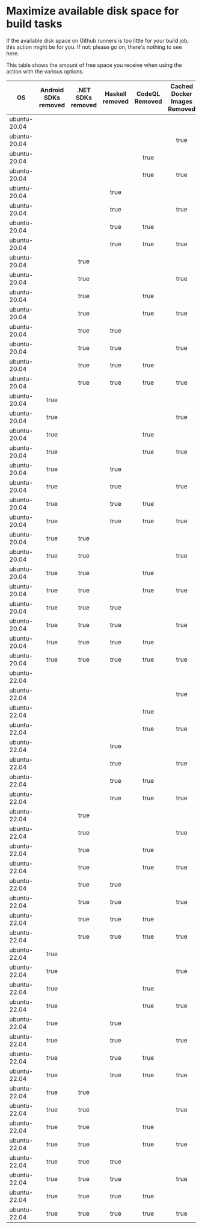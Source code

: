 # Maximize available disk space for build tasks

If the available disk space on Github runners is too little for your build job, this action might be for you.
If not: please go on, there's nothing to see here.

This table shows the amount of free space you receive when using the action with the various options.

OS | Android SDKs removed | .NET SDKs removed | Haskell removed | CodeQL Removed | Cached Docker Images Removed | GB freed | GB free | Elapsed Time (seconds) |
---|:--------------------:|:-----------------:|:---------------:|:--------------:|:----------------------------:|:--------:|:-------:|:----------------------:|
ubuntu-20.04 |  |  |  |  |  | 62 | 82 | 2
ubuntu-20.04 |  |  |  |  | true | 65 | 85 | 21
ubuntu-20.04 |  |  |  | true |  | 67 | 87 | 4
ubuntu-20.04 |  |  |  | true | true | 70 | 90 | 26
ubuntu-20.04 |  |  | true |  |  | 62 | 82 | 2
ubuntu-20.04 |  |  | true |  | true | 65 | 85 | 22
ubuntu-20.04 |  |  | true | true |  | 67 | 87 | 5
ubuntu-20.04 |  |  | true | true | true | 70 | 90 | 30
ubuntu-20.04 |  | true |  |  |  | 64 | 84 | 4
ubuntu-20.04 |  | true |  |  | true | 67 | 87 | 34
ubuntu-20.04 |  | true |  | true |  | 69 | 89 | 5
ubuntu-20.04 |  | true |  | true | true | 72 | 92 | 8
ubuntu-20.04 |  | true | true |  |  | 64 | 84 | 6
ubuntu-20.04 |  | true | true |  | true | 67 | 87 | 21
ubuntu-20.04 |  | true | true | true |  | 69 | 89 | 6
ubuntu-20.04 |  | true | true | true | true | 72 | 92 | 53
ubuntu-20.04 | true |  |  |  |  | 71 | 91 | 46
ubuntu-20.04 | true |  |  |  | true | 74 | 94 | 62
ubuntu-20.04 | true |  |  | true |  | 76 | 96 | 14
ubuntu-20.04 | true |  |  | true | true | 79 | 99 | 44
ubuntu-20.04 | true |  | true |  |  | 71 | 91 | 10
ubuntu-20.04 | true |  | true |  | true | 74 | 94 | 69
ubuntu-20.04 | true |  | true | true |  | 76 | 96 | 12
ubuntu-20.04 | true |  | true | true | true | 79 | 99 | 100
ubuntu-20.04 | true | true |  |  |  | 73 | 93 | 69
ubuntu-20.04 | true | true |  |  | true | 76 | 96 | 45
ubuntu-20.04 | true | true |  | true |  | 78 | 98 | 15
ubuntu-20.04 | true | true |  | true | true | 81 | 101 | 34
ubuntu-20.04 | true | true | true |  |  | 73 | 93 | 59
ubuntu-20.04 | true | true | true |  | true | 76 | 96 | 87
ubuntu-20.04 | true | true | true | true |  | 78 | 98 | 15
ubuntu-20.04 | true | true | true | true | true | 81 | 101 | 84
ubuntu-22.04 |  |  |  |  |  | 63 | 84 | 2
ubuntu-22.04 |  |  |  |  | true | 66 | 87 | 31
ubuntu-22.04 |  |  |  | true |  | 67 | 88 | 4
ubuntu-22.04 |  |  |  | true | true | 71 | 92 | 27
ubuntu-22.04 |  |  | true |  |  | 63 | 84 | 2
ubuntu-22.04 |  |  | true |  | true | 66 | 87 | 29
ubuntu-22.04 |  |  | true | true |  | 68 | 89 | 4
ubuntu-22.04 |  |  | true | true | true | 71 | 92 | 30
ubuntu-22.04 |  | true |  |  |  | 64 | 85 | 4
ubuntu-22.04 |  | true |  |  | true | 67 | 88 | 23
ubuntu-22.04 |  | true |  | true |  | 69 | 90 | 5
ubuntu-22.04 |  | true |  | true | true | 72 | 93 | 36
ubuntu-22.04 |  | true | true |  |  | 64 | 85 | 5
ubuntu-22.04 |  | true | true |  | true | 67 | 88 | 29
ubuntu-22.04 |  | true | true | true |  | 69 | 90 | 5
ubuntu-22.04 |  | true | true | true | true | 72 | 93 | 7
ubuntu-22.04 | true |  |  |  |  | 72 | 93 | 79
ubuntu-22.04 | true |  |  |  | true | 75 | 96 | 20
ubuntu-22.04 | true |  |  | true |  | 76 | 97 | 67
ubuntu-22.04 | true |  |  | true | true | 80 | 101 | 14
ubuntu-22.04 | true |  | true |  |  | 72 | 93 | 63
ubuntu-22.04 | true |  | true |  | true | 75 | 96 | 152
ubuntu-22.04 | true |  | true | true |  | 76 | 97 | 60
ubuntu-22.04 | true |  | true | true | true | 80 | 101 | 69
ubuntu-22.04 | true | true |  |  |  | 73 | 94 | 71
ubuntu-22.04 | true | true |  |  | true | 76 | 97 | 96
ubuntu-22.04 | true | true |  | true |  | 78 | 99 | 114
ubuntu-22.04 | true | true |  | true | true | 81 | 102 | 107
ubuntu-22.04 | true | true | true |  |  | 73 | 94 | 63
ubuntu-22.04 | true | true | true |  | true | 76 | 97 | 14
ubuntu-22.04 | true | true | true | true |  | 78 | 99 | 58
ubuntu-22.04 | true | true | true | true | true | 81 | 102 | 76
